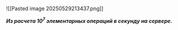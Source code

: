 ![[Pasted image 20250529213437.png]]

***Из расчета $10^7$ элементарных операций в секунду на сервере.***